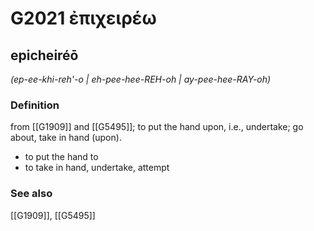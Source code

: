 # G2021 ἐπιχειρέω

## epicheiréō

_(ep-ee-khi-reh'-o | eh-pee-hee-REH-oh | ay-pee-hee-RAY-oh)_

### Definition

from [[G1909]] and [[G5495]]; to put the hand upon, i.e., undertake; go about, take in hand (upon).

- to put the hand to
- to take in hand, undertake, attempt

### See also

[[G1909]], [[G5495]]

